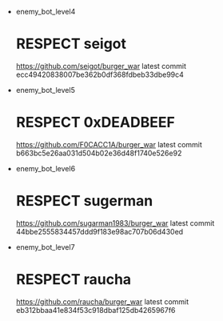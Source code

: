 - enemy_bot_level4
  # RESPECT seigot
  https://github.com/seigot/burger_war
  latest commit ecc49420838007be362b0df368fdbeb33dbe99c4

- enemy_bot_level5
  # RESPECT 0xDEADBEEF
  https://github.com/F0CACC1A/burger_war
  latest commit b663bc5e26aa031d504b02e36d48f1740e526e92

- enemy_bot_level6
  # RESPECT sugerman
  https://github.com/sugarman1983/burger_war
  latest commit 44bbe2555834457ddd9f183e98ac707b06d430ed

- enemy_bot_level7
  # RESPECT raucha
  https://github.com/raucha/burger_war
  latest commit eb312bbaa41e834f53c918dbaf125db4265967f6
